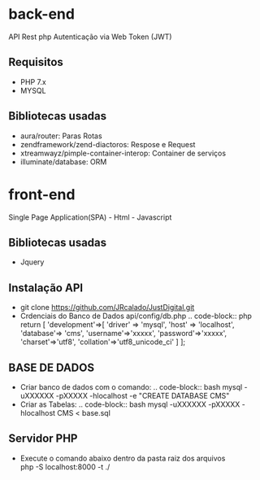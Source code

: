 #  back-end
API Rest php 
Autenticação via Web Token (JWT)
## Requisitos
- PHP 7.x
- MYSQL
## Bibliotecas usadas
- aura/router: Paras Rotas 
- zendframework/zend-diactoros: Respose e Request 
- xtreamwayz/pimple-container-interop: Container de serviços
- illuminate/database: ORM 


#  front-end
Single Page Application(SPA) - Html - Javascript
## Bibliotecas usadas
- Jquery

##  Instalação API
- git clone https://github.com/JRcalado/JustDigital.git
- Crdenciais do Banco de Dados  api/config/db.php
.. code-block:: php
  return [
    'development'=>[
            'driver' => 'mysql',
            'host' => 'localhost',
            'database'=> 'cms',
            'username'=>'xxxxx',
            'password'=>'xxxxx',
            'charset'=>'utf8',
            'collation'=>'utf8_unicode_ci'
             ]
  ];
##  BASE DE DADOS
- Criar banco de dados com o comando:
.. code-block:: bash
    mysql  -uXXXXXX -pXXXXX -hlocalhost  -e "CREATE DATABASE CMS"
- Criar as Tabelas:
.. code-block:: bash
    mysql   -uXXXXXX -pXXXXX -hlocalhost  CMS < base.sql


## Servidor PHP  
- Execute o comando abaixo dentro da pasta raiz dos arquivos  
    php -S localhost:8000 -t ./

